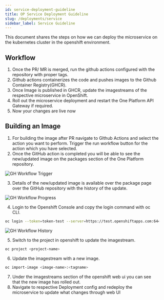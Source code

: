 ```yaml
---
id: service-deployment-guideline
title: OP Service Deployment Guideline
slug: /deployments/service
sidebar_label: Service Guideline
---
```


This document shares the steps on how we can deploy the microservice on the kubernetes cluster in the openshift environment.

## Workflow

1. Once the PR/ MR is merged, run the github actions configured with the repository with proper tags.
2. Github actions containerizes the code and pushes images to the Github Container Registry(GHCR).
3. Once Image is published in GHCR, update the imagestreams of the respective microservice in OpenShift.
4. Roll out the microservice deployment and restart the One Platform API Gateway if required.
5. Now your changes are live now

## Building an Image

1. For building the image after PR navigate to GIthub Actions and select the action you want to perform. Trigger the run workflow button for the action which you have selected.
2. Once the GitHub action is completed you will be able to see the new/updated image on the packages section of the One Platform repository.

![GH Workflow Trigger](/img/service-deploymeny-guide/step1.png)

3. Details of the new/updated image is available over the package page over the GitHub repository with the history of the update.

![GH Workflow Progress](/img/service-deploymeny-guide/step2.png)

4. Login to the Openshift Console and copy the login command with oc CLI.

```sh
oc login --token=token-test --server=https://test.openshiftapps.com:6442
```

![GH Workflow History](/img/service-deploymeny-guide/step3.png)

5. Switch to the project in openshift to update the imagestream.

```sh
oc project <project-name>
```

6. Update the imagestream with a new image.

```sh
oc import-image <image-name>:<tagname>
```

7. Under the imagestreams section of the openshift web ui you can see that the new image has rolled out.
8. Navigate to respective Deployment config and redeploy the microservice to update what changes through web UI
